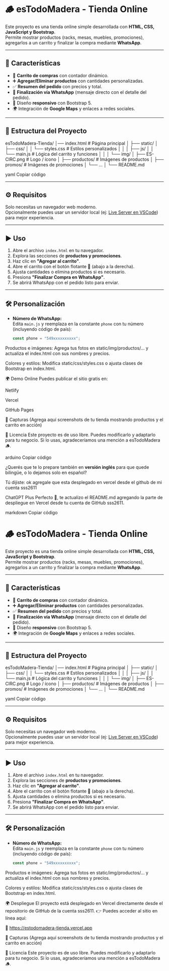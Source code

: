 # 🪵 esTodoMadera - Tienda Online

Este proyecto es una tienda online simple desarrollada con **HTML, CSS, JavaScript y Bootstrap**.  
Permite mostrar productos (racks, mesas, muebles, promociones), agregarlos a un carrito y finalizar la compra mediante **WhatsApp**.

---

## 🚀 Características

- 🛒 **Carrito de compras** con contador dinámico.  
- ➕ **Agregar/Eliminar productos** con cantidades personalizadas.  
- ✅ **Resumen del pedido** con precios y total.  
- 📲 **Finalización vía WhatsApp** (mensaje directo con el detalle del pedido).  
- 🎨 Diseño **responsivo** con Bootstrap 5.  
- 🌍 Integración de **Google Maps** y enlaces a redes sociales.  

---

## 📂 Estructura del Proyecto

esTodoMadera-Tienda/
│── index.html # Página principal
│
├── static/
│ ├── css/
│ │ └── styles.css # Estilos personalizados
│ │
│ ├── js/
│ │ └── main.js # Lógica del carrito y funciones
│ │
│ └── img/
│ ├── ES-CIRC.png # Logo / ícono
│ ├── productos/ # Imágenes de productos
│ ├── promos/ # Imágenes de promociones
│ └── ...
│
└── README.md

yaml
Copiar código

---

## ⚙️ Requisitos

Solo necesitas un navegador web moderno.  
Opcionalmente puedes usar un servidor local (ej: [Live Server en VSCode](https://marketplace.visualstudio.com/items?itemName=ritwickdey.LiveServer)) para mejor experiencia.

---

## ▶️ Uso

1. Abre el archivo `index.html` en tu navegador.  
2. Explora las secciones de **productos y promociones**.  
3. Haz clic en **"Agregar al carrito"**.  
4. Abre el carrito con el botón flotante 🛒 (abajo a la derecha).  
5. Ajusta cantidades o elimina productos si es necesario.  
6. Presiona **"Finalizar Compra en WhatsApp"**.  
7. Se abrirá WhatsApp con el pedido listo para enviar.  

---

## 🛠️ Personalización

- **Número de WhatsApp:**  
  Edita `main.js` y reemplaza en la constante `phone` con tu número (incluyendo código de país):  
  ```js
  const phone = "549xxxxxxxxxx"; 
Productos e imágenes:
Agrega tus fotos en static/img/productos/... y actualiza el index.html con sus nombres y precios.

Colores y estilos:
Modifica static/css/styles.css o ajusta clases de Bootstrap en index.html.

🌍 Demo Online
Puedes publicar el sitio gratis en:

Netlify

Vercel

GitHub Pages

📸 Capturas
(Agrega aquí screenshots de tu tienda mostrando productos y el carrito en acción)

📜 Licencia
Este proyecto es de uso libre. Puedes modificarlo y adaptarlo para tu negocio.
Si lo usas, agradeceríamos una mención a esTodoMadera 🪵.

arduino
Copiar código

¿Querés que te lo prepare también en **versión inglés** para que quede bilingüe, o lo dejamos solo en español?






Tú dijiste:
ok agregale que esta desplegado en vercel desde el github de mi cuenta sss2611


ChatGPT Plus
Perfecto 🙌, te actualizo el README.md agregando la parte de despliegue en Vercel desde tu cuenta de GitHub sss2611.

markdown
Copiar código
# 🪵 esTodoMadera - Tienda Online

Este proyecto es una tienda online simple desarrollada con **HTML, CSS, JavaScript y Bootstrap**.  
Permite mostrar productos (racks, mesas, muebles, promociones), agregarlos a un carrito y finalizar la compra mediante **WhatsApp**.

---

## 🚀 Características

- 🛒 **Carrito de compras** con contador dinámico.  
- ➕ **Agregar/Eliminar productos** con cantidades personalizadas.  
- ✅ **Resumen del pedido** con precios y total.  
- 📲 **Finalización vía WhatsApp** (mensaje directo con el detalle del pedido).  
- 🎨 Diseño **responsivo** con Bootstrap 5.  
- 🌍 Integración de **Google Maps** y enlaces a redes sociales.  

---

## 📂 Estructura del Proyecto

esTodoMadera-Tienda/
│── index.html # Página principal
│
├── static/
│ ├── css/
│ │ └── styles.css # Estilos personalizados
│ │
│ ├── js/
│ │ └── main.js # Lógica del carrito y funciones
│ │
│ └── img/
│ ├── ES-CIRC.png # Logo / ícono
│ ├── productos/ # Imágenes de productos
│ ├── promos/ # Imágenes de promociones
│ └── ...
│
└── README.md

yaml
Copiar código

---

## ⚙️ Requisitos

Solo necesitas un navegador web moderno.  
Opcionalmente puedes usar un servidor local (ej: [Live Server en VSCode](https://marketplace.visualstudio.com/items?itemName=ritwickdey.LiveServer)) para mejor experiencia.

---

## ▶️ Uso

1. Abre el archivo `index.html` en tu navegador.  
2. Explora las secciones de **productos y promociones**.  
3. Haz clic en **"Agregar al carrito"**.  
4. Abre el carrito con el botón flotante 🛒 (abajo a la derecha).  
5. Ajusta cantidades o elimina productos si es necesario.  
6. Presiona **"Finalizar Compra en WhatsApp"**.  
7. Se abrirá WhatsApp con el pedido listo para enviar.  

---

## 🛠️ Personalización

- **Número de WhatsApp:**  
  Edita `main.js` y reemplaza en la constante `phone` con tu número (incluyendo código de país):  
  ```js
  const phone = "549xxxxxxxxxx"; 
Productos e imágenes:
Agrega tus fotos en static/img/productos/... y actualiza el index.html con sus nombres y precios.

Colores y estilos:
Modifica static/css/styles.css o ajusta clases de Bootstrap en index.html.

🌍 Despliegue
El proyecto está desplegado en Vercel directamente desde el repositorio de GitHub de la cuenta sss2611.
👉 Puedes acceder al sitio en línea aquí:

🔗 https://estodomadera-tienda.vercel.app

📸 Capturas
(Agrega aquí screenshots de tu tienda mostrando productos y el carrito en acción)

📜 Licencia
Este proyecto es de uso libre. Puedes modificarlo y adaptarlo para tu negocio.
Si lo usas, agradeceríamos una mención a esTodoMadera 🪵.